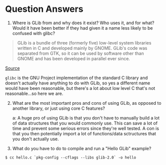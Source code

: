 # Question Answers
1. Where is GLib from and why does it exist? Who uses it, and for what? Would it have been better if they had given it a name less likely to be confused with glibc?
    
>GLib is a bundle of three (formerly five) low-level system libraries written in C and developed mainly by GNOME. GLib's code was separated from GTK, so it can be used by software other than GNOME and has been developed in parallel ever since.

[Source](https://en.wikipedia.org/wiki/GLib)

`glibc` is the GNU Project implementation of the standard C library and doesn't actually have anything to do with GLib, so yes a different name would have been reasonable, but there's a lot about low level C that's not reasonable...so here we are.

2. What are the most important pros and cons of using GLib, as opposed to another library, or just using core C features?

    a: A huge pro of using GLib is that you don't have to manually build a lot of data structures that you would commonly use. This can save a lot of time and prevent some serious errors since they're well tested. A con is that you then potentially import a lot of functions/data sctructures that you don't actually use.

3. What do you have to do to compile and run a "Hello GLib" example?

```
$ cc hello.c `pkg-config --cflags --libs glib-2.0` -o hello
```